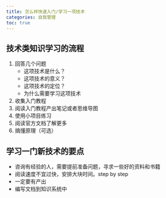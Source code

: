 ```yaml
---
title: 怎么样快速入门/学习一项技术
categories: 自我管理
toc: true
---
```


## 技术类知识学习的流程

1. 回答几个问题
   - 这项技术是什么？
   - 这项技术的意义？
   - 这项技术的定位？
   - 为什么需要学习这项技术  
2. 收集入门教程
3. 阅读入门教程产出笔记或者思维导图
4. 使用小项目练习
5. 阅读官方文档了解更多
6. 搞懂原理（可选）

## 学习一门新技术的要点

- 咨询有经验的人，需要提前准备问题，寻求一些好的资料和书籍
- 阅读速度不宜过快，安排大块时间。step by step
- 一定要有产出
- 编写文档到知识系统中